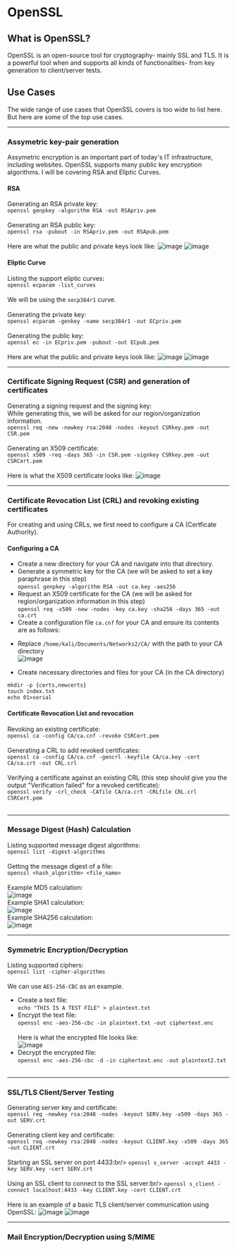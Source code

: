 # OpenSSL
## What is OpenSSL?
OpenSSL is an open-source tool for cryptography- mainly SSL and TLS. It is a powerful tool when and supports all kinds of functionalities- from key generation to client/server tests. 

## Use Cases
The wide range of use cases that OpenSSL covers is too wide to list here. But here are some of the top use cases.
****
### Assymetric key-pair generation
Assymetric encryption is an important part of today's IT infrastructure, including websites. OpenSSL supports many public key encryption algorithms. I will be covering RSA and Eliptic Curves. 

#### RSA 
Generating an RSA private key:<br/>
```openssl genpkey -algorithm RSA -out RSApriv.pem```<br/><br/>
Generating an RSA public key:<br/>
```openssl rsa -pubout -in RSApriv.pem -out RSApub.pem```<br/><br/>
Here are what the public and private keys look like:
![image](https://user-images.githubusercontent.com/88616338/223767406-f289075b-4828-4521-bbf2-a566908436cd.png)
![image](https://user-images.githubusercontent.com/88616338/223767420-7b433c3c-437f-4c62-9799-2ce13b2b8dba.png)

#### Eliptic Curve
Listing the support eliptic curves:<br/>
```openssl ecparam -list_curves```<br/><br/>
We will be using the ```secp384r1``` curve.<br/><br/>
Generating the private key:<br/>
```openssl ecparam -genkey -name secp384r1 -out ECpriv.pem```<br/><br/>
Generating the public key:<br/>
```openssl ec -in ECpriv.pem -pubout -out ECpub.pem```<br/><br/>
Here are what the public and private keys look like:
![image](https://user-images.githubusercontent.com/88616338/223768757-f596e1bd-7df4-4fff-8e12-69fac5babb78.png)
![image](https://user-images.githubusercontent.com/88616338/223768780-d78ddba7-5b2e-4bdf-a0bb-198cb24f520b.png)

****

### Certificate Signing Request (CSR) and generation of certificates
Generating a signing request and the signing key:<br/>
While generating this, we will be asked for our region/organization information.<br/>
```openssl req -new -newkey rsa:2048 -nodes -keyout CSRkey.pem -out CSR.pem```<br/><br/>
Generating an X509 certificate:<br/>
```openssl x509 -req -days 365 -in CSR.pem -signkey CSRkey.pem -out CSRCert.pem```<br/><br/>
Here is what the X509 certificate looks like:
![image](https://user-images.githubusercontent.com/88616338/223769978-a223063e-e0fd-4e30-b240-51f953f3b595.png)
****
### Certificate Revocation List (CRL) and revoking existing certificates
For creating and using CRLs, we first need to configure a CA (Certficate Authority). 
#### Configuring a CA
- Create a new directory for your CA and navigate into that directory.
- Generate a symmetric key for the CA (we will be asked to set a key paraphrase in this step)<br/>
```openssl genpkey -algorithm RSA -out ca.key -aes256```<br/>
- Request an X509 certificate for the CA (we will be asked for region/organization information in this step)<br/>
```openssl req -x509 -new -nodes -key ca.key -sha256 -days 365 -out ca.crt```<br/>
- Create a configuration file ```ca.cnf``` for your CA and ensure its contents are as follows:<br/>
* Replace ```/home/kali/Documents/Networks2/CA/``` with the path to your CA directory<br/>
![image](https://user-images.githubusercontent.com/88616338/223778632-0a34174d-8034-46b6-a7f2-c1f921951fc7.png)
- Create necessary directories and files for your CA (in the CA directory)<br/>
```
mkdir -p {certs,newcerts}
touch index.txt
echo 01>serial
```
#### Certificate Revocation List and revocation
Revoking an existing certificate:<br/>
```openssl ca -config CA/ca.cnf -revoke CSRCert.pem```<br/><br/>
Generating a CRL to add revoked certificates:<br/>
```openssl ca -config CA/ca.cnf -gencrl -keyfile CA/ca.key -cert CA/ca.crt -out CRL.crl```<br/><br/>
Verifying a certificate against an existing CRL (this step should give you the output "Verification failed" for a revoked certificate):<br/>
```openssl verify -crl_check -CAfile CA/ca.crt -CRLfile CRL.crl CSRCert.pem```<br/><br/>
****
### Message Digest (Hash) Calculation
Listing supported message digest algorithms:<br/>
```openssl list -digest-algorithms```<br/><br/>
Getting the message digest of a file:<br/>
```openssl <hash_algorithm> <file_name>```<br/><br/>
Example MD5 calculation:<br/>
![image](https://user-images.githubusercontent.com/88616338/223780880-d1a3b4b6-b011-4aa7-bb14-0b41fb6ef0c0.png)<br/>
Example SHA1 calculation:<br/>
![image](https://user-images.githubusercontent.com/88616338/223780941-5bc8b59c-cc04-41cd-a9ac-e634f15ee973.png)<br/>
Example SHA256 calculation:<br/>
![image](https://user-images.githubusercontent.com/88616338/223781196-58513bf6-f06f-4c30-beec-f2c7c903c493.png)
****
### Symmetric Encryption/Decryption
Listing supported ciphers:<br/>
```openssl list -cipher-algorithms```<br/><br/>
We can use ```AES-256-CBC``` as an example.
- Create a text file:<br/>
```echo "THIS IS A TEST FILE" > plaintext.txt```
- Encrypt the text file:<br/>
```openssl enc -aes-256-cbc -in plaintext.txt -out ciphertext.enc```<br/><br/>
Here is what the encrypted file looks like:<br/>
![image](https://user-images.githubusercontent.com/88616338/223781968-d87ccb5b-7a31-4fa0-a84e-a61e87fef851.png)
- Decrypt the encrypted file:<br/>
```openssl enc -aes-256-cbc -d -in ciphertext.enc -out plaintext2.txt```<br/><br/>
****
### SSL/TLS Client/Server Testing
Generating server key and certificate:<br/>
```openssl req -newkey rsa:2048 -nodes -keyout SERV.key -x509 -days 365 -out SERV.crt```<br/><br/>
Generating client key and certificate:<br/>
```openssl req -newkey rsa:2048 -nodes -keyout CLIENT.key -x509 -days 365 -out CLIENT.crt```<br/><br/>
Starting an SSL server on port 4433:br/>
```openssl s_server -accept 4433 -key SERV.key -cert SERV.crt```<br/><br/>
Using an SSL client to connect to the SSL server:br/>
```openssl s_client -connect localhost:4433 -key CLIENT.key -cert CLIENT.crt```<br/><br/>
Here is an example of a basic TLS client/server communication using OpenSSL:
![image](https://user-images.githubusercontent.com/88616338/223783878-956516da-3988-4fb7-9bab-f23551327378.png)
![image](https://user-images.githubusercontent.com/88616338/223783901-cfca4cb3-5efd-445e-ae25-1aac240495f5.png)
****
### Mail Encryption/Decryption using S/MIME

